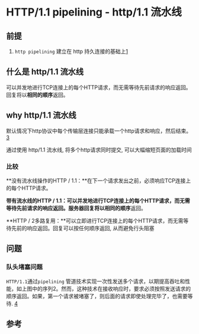 # HTTP/1.1 pipelining - http/1.1 流水线

## 前提

1. `http pipelining` 建立在 http 持久连接的基础上[1]

## 什么是 http/1.1 流水线

可以并发地进行TCP连接上的每个HTTP请求，而无需等待先前请求的响应返回。回复将以**相同的顺序**返回。

## why http/1.1 流水线

默认情况下http协议中每个传输层连接只能承载一个http请求和响应，然后结束。[3]

通过使用 http/1.1 流水线, 将多个http请求同时提交, 可以大幅缩短页面的加载时间

### 比较

**没有流水线操作的HTTP / 1.1：**在下一个请求发出之前，必须响应TCP连接上的每个HTTP请求。

**带有流水线的HTTP / 1.1：**可以并发地进行TCP连接上的每个HTTP请求，而无需等待先前请求的响应返回。服务器回复将以**相同的顺序**返回。

**HTTP / 2多路复用：**可以立即进行TCP连接上的每个HTTP请求，而无需等待先前的响应返回。回复可以按任何顺序返回, 从而避免行头阻塞

## 问题

### 队头堵塞问题

`HTTP/1.1`通过`pipelining` 管道技术实现一次性发送多个请求，以期提高吞吐和性能，如上图中的序列2。然而，这种技术在接收响应时，要求必须按照发送请求的顺序返回。如果，第一个请求被堵塞了，则后面的请求即使处理完毕了，也需要等待. [4]



## 参考

[1]: https://www.w3.org/Protocols/rfc2616/rfc2616-sec8.html#sec8.1.2.2
[2]: https://stackoverflow.com/questions/19619124/http-pipelining-request-text-example
[3]: https://blog.csdn.net/dongzhiquan/article/details/6114040

[4]: https://liudanking.com/arch/what-is-head-of-line-blocking-http2-quic/